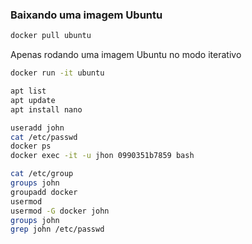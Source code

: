### Baixando uma imagem Ubuntu
```bash
docker pull ubuntu
```

Apenas rodando uma imagem Ubuntu no modo iterativo
```bash
docker run -it ubuntu
```


```bash
apt list
apt update
apt install nano
```


```bash
useradd john
cat /etc/passwd 
docker ps
docker exec -it -u jhon 0990351b7859 bash
```

```bash
cat /etc/group
groups john
groupadd docker
usermod
usermod -G docker john
groups john
grep john /etc/passwd
```


